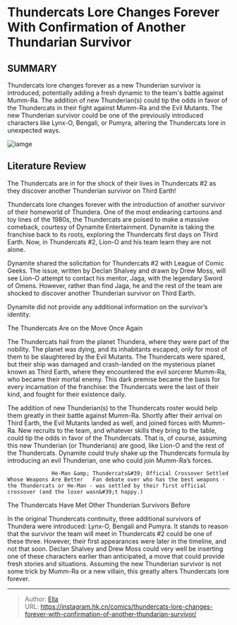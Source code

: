 # Thundercats Lore Changes Forever With Confirmation of Another Thundarian Survivor


## SUMMARY 



  Thundercats lore changes forever as a new Thunderian survivor is introduced, potentially adding a fresh dynamic to the team&#39;s battle against Mumm-Ra.   The addition of new Thunderian(s) could tip the odds in favor of the Thundercats in their fight against Mumm-Ra and the Evil Mutants.   The new Thunderian survivor could be one of the previously introduced characters like Lynx-O, Bengali, or Pumyra, altering the Thundercats lore in unexpected ways.  

![iamge](https://static1.srcdn.com/wordpress/wp-content/uploads/2024/01/thundercats-lion-o-attacks.jpg)

## Literature Review

The Thundercats are in for the shock of their lives in Thundercats #2 as they discover another Thunderian survivor on Third Earth!




Thundercats lore changes forever with the introduction of another survivor of their homeworld of Thundera. One of the most endearing cartoons and toy lines of the 1980s, the Thundercats are poised to make a massive comeback, courtesy of Dynamite Entertainment. Dynamite is taking the franchise back to its roots, exploring the Thundercats first days on Third Earth. Now, in Thundercats #2, Lion-O and his team learn they are not alone.




Dynamite shared the solicitation for Thundercats #2 with League of Comic Geeks. The issue, written by Declan Shalvey and drawn by Drew Moss, will see Lion-O attempt to contact his mentor, Jaga, with the legendary Sword of Omens. However, rather than find Jaga, he and the rest of the team are shocked to discover another Thunderian survivor on Third Earth.

          

Dynamite did not provide any additional information on the survivor’s identity.


 The Thundercats Are on the Move Once Again 
         

The Thundercats hail from the planet Thundera, where they were part of the nobility. The planet was dying, and its inhabitants escaped, only for most of them to be slaughtered by the Evil Mutants. The Thundercats were spared, but their ship was damaged and crash-landed on the mysterious planet known as Third Earth, where they encountered the evil sorcerer Mumm-Ra, who became their mortal enemy. This dark premise became the basis for every incarnation of the franchise: the Thundercats were the last of their kind, and fought for their existence daily.




The addition of new Thunderian(s) to the Thundercats roster would help them greatly in their battle against Mumm-Ra. Shortly after their arrival on Third Earth, the Evil Mutants landed as well, and joined forces with Mumm-Ra. New recruits to the team, and whatever skills they bring to the table, could tip the odds in favor of the Thundercats. That is, of course, assuming this new Thunderian (or Thunderians) are good, like Lion-O and the rest of the Thundercats. Dynamite could truly shake up the Thundercats formula by introducing an evil Thunderian, one who could join Mumm-Ra’s forces.

                  He-Man &amp; Thundercats&#39; Official Crossover Settled Whose Weapons Are Better   Fan debate over who has the best weapons - the Thundercats or He-Man - was settled by their first official crossover (and the loser wasn&#39;t happy.)   



 The Thundercats Have Met Other Thunderian Survivors Before 
         




In the original Thundercats continuity, three additional survivors of Thundera were introduced: Lynx-O, Bengali and Pumyra. It stands to reason that the survivor the team will meet in Thundercats #2 could be one of these three. However, their first appearances were later in the timeline, and not that soon. Declan Shalvey and Drew Moss could very well be inserting one of these characters earlier than anticipated, a move that could provide fresh stories and situations. Assuming the new Thunderian survivor is not some trick by Mumm-Ra or a new villain, this greatly alters Thundercats lore forever.



---

> Author: [Ella](https://instagram.hk.cn/)  
> URL: https://instagram.hk.cn/comics/thundercats-lore-changes-forever-with-confirmation-of-another-thundarian-survivor/  

